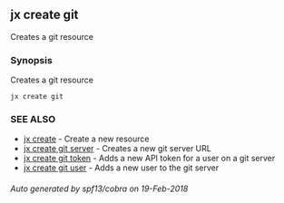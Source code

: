 ## jx create git

Creates a git resource

### Synopsis


Creates a git resource

```
jx create git
```

### SEE ALSO
* [jx create](jx_create.md)	 - Create a new resource
* [jx create git server](jx_create_git_server.md)	 - Creates a new git server URL
* [jx create git token](jx_create_git_token.md)	 - Adds a new API token for a user on a git server
* [jx create git user](jx_create_git_user.md)	 - Adds a new user to the git server

###### Auto generated by spf13/cobra on 19-Feb-2018
